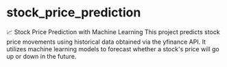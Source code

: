 # stock_price_prediction
📈 Stock Price Prediction with Machine Learning This project predicts stock price movements using historical data obtained via the yfinance API. It utilizes machine learning models to forecast whether a stock's price will go up or down in the future.
